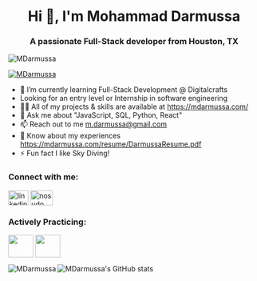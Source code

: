 <h1 align="center">Hi 👋, I'm Mohammad Darmussa</h1>
<h3 align="center">A passionate Full-Stack developer from Houston, TX</h3>


<p align="left"> <img src="https://komarev.com/ghpvc/?username=MDarmussa&label=Profile%20views&color=0e75b6&style=flat" alt="MDarmussa" /> </p>
<p align="left"> <a href="https://github.com/MDarmussa"><img src="https://github-profile-trophy.vercel.app/?username=MDarmussa" alt="MDarmussa" /></a> </p>


- 🌱 I’m currently learning Full-Stack Development @ Digitalcrafts
- Looking for an entry level or Internship in software engineering
- 👨‍💻 All of my projects & skills are available at https://mdarmussa.com/
- 💬 Ask me about "JavaScript, SQL, Python, React"
- 📫 Reach out to me m.darmussa@gmail.com
- 📄 Know about my experiences https://mdarmussa.com/resume/DarmussaResume.pdf
- ⚡ Fun fact I like Sky Diving!

<p align="left">
  <h3 align="left">Connect with me:</h3>
  <a href="https://www.linkedin.com/in/mdarmussa/" target="blank"><img align="center" src="https://img.icons8.com/external-justicon-flat-justicon/64/000000/external-linkedin-social-media-justicon-flat-justicon.png" alt="linkedin username" height="30" width="40" /></a>
  <a href="https://twitter.com/mussa_mhamed" target="blank"><img align="center" src="https://img.icons8.com/color/48/000000/twitter--v1.png" alt="nosudo_" height="30" width="45" /></a>
</p>
 
 
<p align="left">
  <h3 align="left">Actively Practicing:</h3>
  <a href="https://www.codewars.com/users/MDarmussa" target="blank"><img align="center" src="https://cloud.githubusercontent.com/assets/2475572/4743290/2dcf20cc-5a26-11e4-89fb-62b861e5b29c.png" height="45" width="50" /></a> 
  <a href="https://www.freecodecamp.org/fcc316da9ff-cd1e-4883-acee-347834496172" target="blank"><img align="center" src="https://img.icons8.com/external-parzival-1997-flat-parzival-1997/64/000000/external-software-developer-digital-asset-and-intangible-product-parzival-1997-flat-parzival-1997.png" height="45" width="50" /></a> 
 </p>


<p><img align="left" src="https://github-readme-stats.vercel.app/api/top-langs/?username=MDarmussa&layout=compact" alt="MDarmussa" /></p>  

  ![MDarmussa's GitHub stats](https://github-readme-stats.vercel.app/api?username=MDarmussa&show_icons=true&theme=radical)

